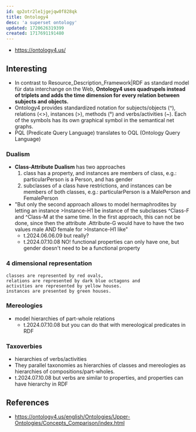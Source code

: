 ```yaml
---
id: qp2otr2le1jgejqw0f828qk
title: Ontology4
desc: 'a superset ontology'
updated: 1720626319399
created: 1717691191480
---
```


- https://ontology4.us/

## Interesting

- In contrast to Resource_Description_Framework|RDF as standard model für data interchange on the Web, **Ontology4 uses quadrupels instead of triplets and adds the time dimension for every relation between subjects and objects.**
- Ontology4 provides standardized notation for subjects/objects (^), relations (<>), instances (>), methods (°) and verbs/activities (~). Each of the symbols has its own graphical symbol in the semantical net graphs.
- PQL (Predicate Query Language) translates to OQL (Ontology Query Language)

### Dualism

- **Class-Attribute Dualism** has two approaches
  1. class has a property, and instances are members of class, e.g.: particularPerson is a Person, and has gender
  2. subclasses of a class have restrictions, and instances can be members of both classes, e.g.: particularPerson is a MalePerson and FemalePerson
- "But only the second approach allows to model hermaphrodites by letting an instance >Instance-H1 be instance of the subclasses ^Class-F and ^Class-M at the same time. In the first approach, this can not be done, since then the attribute .Attribute-G would have to have the two values male AND female for >Instance-H1 like"
    - t.2024.06.06.09 but really? 
    - t.2024.07.10.08 NO! functional properties can only have one, but gender doesn't need to be a functional property

### 4 dimensional representation


    classes are represented by red ovals,
    relations are represented by dark blue octagons and
    activities are represented by yellow houses.
    instances are presented by green houses.

### Mereologies

- model hierarchies of part-whole relations
  - t.2024.07.10.08 but you can do that with mereological predicates in RDF

### Taxoverbies

- hierarchies of verbs/activities
- They parallel taxonomies as hierarchies of classes and mereologies as hierarchies of compositions/part-wholes.
- t.2024.07.10.08 but verbs are similar to properties, and properties can have hierarchy in RDF

## References

- https://ontology4.us/english/Ontologies/Upper-Ontologies/Concepts_Comparison/index.html